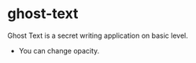 # ghost-text
Ghost Text is a secret writing application on basic level.

 - You can change opacity.
